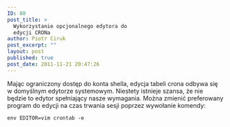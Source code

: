```yaml
---
ID: 80
post_title: >
  Wykorzystanie opcjonalnego edytora do
  edycji CRONa
author: Piotr Ciruk
post_excerpt: ""
layout: post
published: true
post_date: 2011-11-21 20:47:26
---
```

Mając ograniczony dostęp do konta shella, edycja tabeli crona odbywa się w domyślnym edytorze systemowym. Niestety istnieje szansa, że nie będzie to edytor spełniający nasze wymagania. Można zmienić preferowany program do edycji na czas trwania sesji poprzez wywołanie komendy:
```
env EDITOR=vim crontab -e
```